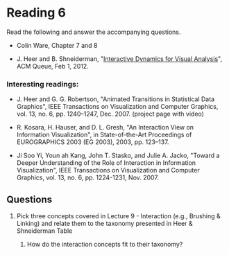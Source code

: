 # Reading 6

Read the following and answer the accompanying questions.

* Colin Ware, Chapter 7 and 8

* J. Heer and B. Shneiderman, "[Interactive Dynamics for Visual Analysis][1]",
  ACM Queue, Feb 1, 2012.


[1]: cdn://excerpts/w5/p30-heer.pdf


### Interesting readings:

* J. Heer and G. G. Robertson, "Animated Transitions in Statistical Data
  Graphics", IEEE Transactions on Visualization and Computer Graphics, vol. 13,
  no. 6, pp. 1240–1247, Dec. 2007. (project page with video)

* R. Kosara, H. Hauser, and D. L. Gresh, "An Interaction View on Information
  Visualization", in State-of-the-Art Proceedings of EUROGRAPHICS 2003 (EG
  2003), 2003, pp. 123–137. 

* Ji Soo Yi, Youn ah Kang, John T. Stasko, and Julie A. Jacko, "Toward a Deeper Understanding of the Role of 
Interaction in Information Visualization", IEEE Transactions on Visualization and Computer Graphics, vol. 13, no. 6, pp. 1224-1231, Nov. 2007. 



## Questions

1. Pick three concepts covered in Lecture 9 - Interaction (e.g., Brushing & Linking) and relate them to the taxonomy presented in Heer & Shneiderman Table

    1. How do the interaction concepts fit to their taxonomy?




